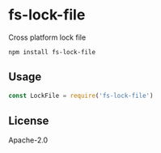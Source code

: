 # fs-lock-file

Cross platform lock file

```
npm install fs-lock-file
```

## Usage

``` js
const LockFile = require('fs-lock-file')
```

## License

Apache-2.0
